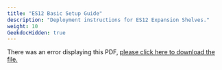 ```yaml
---
title: "ES12 Basic Setup Guide"
description: "Deployment instructions for ES12 Expansion Shelves."
weight: 10
GeekdocHidden: true
---
```


<object data="https://www.truenas.com/docs/files/ES12BSG1.81.pdf" type="application/pdf" width="95%" height="1000">
  There was an error displaying this PDF, <a href="https://www.truenas.com/docs/files/ES12BSG1.81.pdf">please click here to download the file.</a>
</object>

